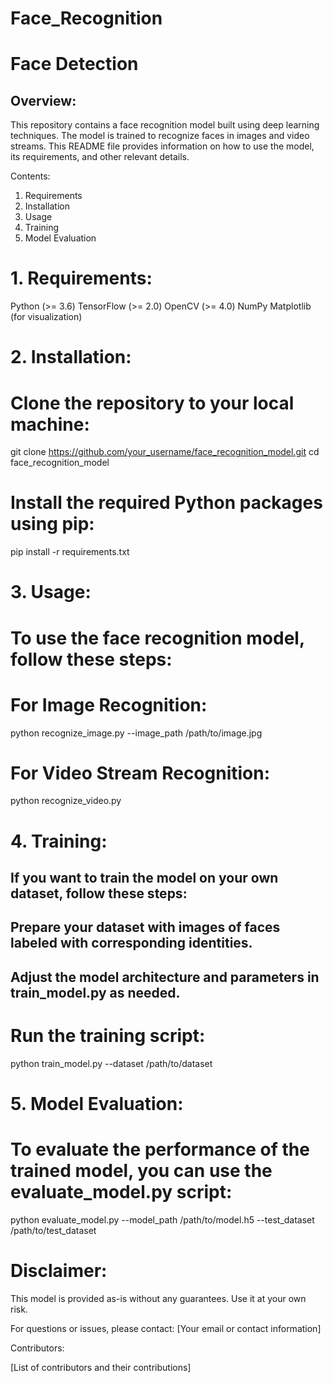 # Face_Recognition

# Face Detection 

## Overview:

This repository contains a face recognition model built using deep learning techniques. The model is trained to recognize faces in images and video streams. This README file provides information on how to use the model, its requirements, and other relevant details.

Contents:

1. Requirements
2. Installation
3. Usage
4. Training
5. Model Evaluation


# 1. Requirements:

Python (>= 3.6)
TensorFlow (>= 2.0)
OpenCV (>= 4.0)
NumPy
Matplotlib (for visualization)

# 2. Installation:

# Clone the repository to your local machine:

git clone https://github.com/your_username/face_recognition_model.git
cd face_recognition_model

# Install the required Python packages using pip:


pip install -r requirements.txt

# 3. Usage:

# To use the face recognition model, follow these steps:

# For Image Recognition:

python recognize_image.py --image_path /path/to/image.jpg

# For Video Stream Recognition:

python recognize_video.py

# 4. Training:

## If you want to train the model on your own dataset, follow these steps:

## Prepare your dataset with images of faces labeled with corresponding identities.

## Adjust the model architecture and parameters in train_model.py as needed.

# Run the training script:

python train_model.py --dataset /path/to/dataset

# 5. Model Evaluation:

# To evaluate the performance of the trained model, you can use the evaluate_model.py script:

python evaluate_model.py --model_path /path/to/model.h5 --test_dataset /path/to/test_dataset


# Disclaimer:

This model is provided as-is without any guarantees. Use it at your own risk.

For questions or issues, please contact: [Your email or contact information]

Contributors:

[List of contributors and their contributions]

